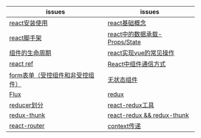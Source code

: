 issues | issues
-|-|
[react安装使用](https://github.com/Narutocc/React/issues/1)|[react基础概念](https://github.com/Narutocc/React/issues/3)
[react脚手架](https://github.com/Narutocc/React/issues/2)|[react中的数据承载-Props/State](https://github.com/Narutocc/React/issues/4)
[组件的生命周期](https://github.com/Narutocc/React/issues/5)|[react实现vue的常见操作](https://github.com/Narutocc/React/issues/6)
[react ref](https://github.com/Narutocc/React/issues/7)|[React中组件通信方式](https://github.com/Narutocc/React/issues/8)
[form表单（受控组件和非受控组件）](https://github.com/Narutocc/React/issues/9)|[无状态组件](https://github.com/Narutocc/React/issues/10)
[Flux](https://github.com/Narutocc/React/issues/11)|[redux](https://github.com/Narutocc/React/issues/12)
[reducer划分](https://github.com/Narutocc/React/issues/13)|[react-redux工具](https://github.com/Narutocc/React/issues/14)
[redux-thunk](https://github.com/Narutocc/React/issues/15)|[react-redux && redux-thunk](https://github.com/Narutocc/React/issues/16)
[react-router](https://github.com/Narutocc/React/issues/17)|[context传递](https://github.com/Narutocc/React/issues/18)
